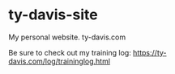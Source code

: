 # ty-davis-site
My personal website. ty-davis.com

Be sure to check out my training log: https://ty-davis.com/log/traininglog.html